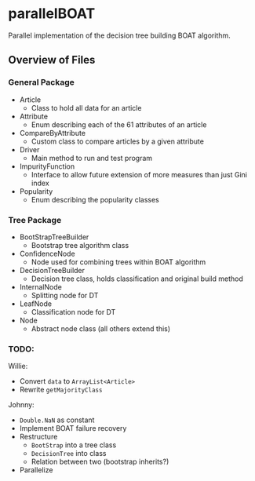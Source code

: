 # parallelBOAT
Parallel implementation of the decision tree building BOAT algorithm.

## Overview of Files

### General Package

- Article
    - Class to hold all data for an article
- Attribute
    - Enum describing each of the 61 attributes of an article
- CompareByAttribute
    - Custom class to compare articles by a given attribute
- Driver
    - Main method to run and test program
- ImpurityFunction
    - Interface to allow future extension of more measures than just Gini index
- Popularity
    - Enum describing the popularity classes

### Tree Package

- BootStrapTreeBuilder
    - Bootstrap tree algorithm class
- ConfidenceNode
    - Node used for combining trees within BOAT algorithm
- DecisionTreeBuilder
    - Decision tree class, holds classification and original build method
- InternalNode
    - Splitting node for DT
- LeafNode
    - Classification node for DT
- Node
    - Abstract node class (all others extend this)

### TODO:
Willie:
- Convert `data` to `ArrayList<Article>`
- Rewrite `getMajorityClass`

Johnny:
- `Double.NaN` as constant
- Implement BOAT failure recovery
- Restructure
    - `BootStrap` into a tree class
    - `DecisionTree` into class
    - Relation between two (bootstrap inherits?)
- Parallelize
